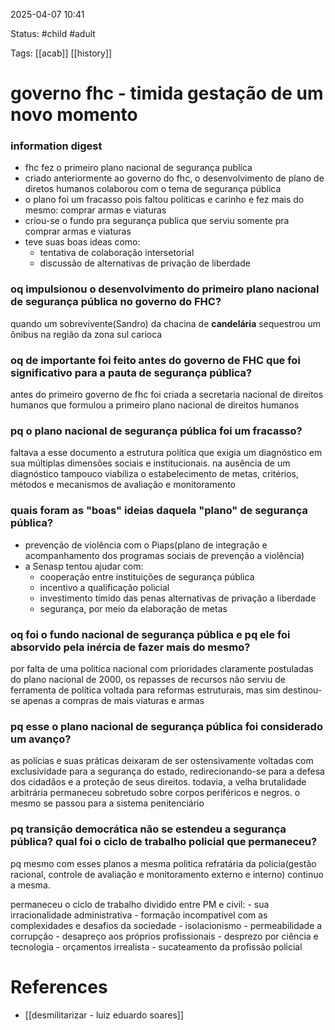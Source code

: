 2025-04-07 10:41

Status: #child #adult 

Tags: [[acab]] [[history]]

# governo fhc - timida gestação de um novo momento
### information digest
- fhc fez o primeiro plano nacional de segurança publica
- criado anteriormente ao governo do fhc, o desenvolvimento de plano de diretos humanos colaborou com o tema de segurança pública
- o plano foi um fracasso pois faltou politicas e carinho e fez mais do mesmo: comprar armas e viaturas
- criou-se o fundo pra segurança publica que serviu somente pra comprar armas e viaturas
- teve suas boas ideas como:
	- tentativa de colaboração intersetorial
	- discussão de alternativas de privação de liberdade



### oq impulsionou o desenvolvimento do primeiro plano nacional de segurança pública no governo do FHC?
quando um sobrevivente(Sandro) da chacina de **candelária** sequestrou um ônibus na região da zona sul carioca



### oq de importante foi feito antes do governo de FHC que foi significativo para a pauta de segurança pública?
antes do primeiro governo de fhc foi criada a secretaria nacional de direitos humanos que formulou a primeiro plano nacional de direitos humanos



### pq o plano nacional de segurança pública foi um fracasso?
faltava a esse documento a estrutura política que exigia um diagnóstico em sua múltiplas dimensões sociais e institucionais. na ausência de um diagnóstico tampouco viabiliza o estabelecimento de metas, critérios, métodos e mecanismos de avaliação e monitoramento



### quais foram as "boas" ideias daquela "plano" de segurança pública?
- prevenção de violência com o Piaps(plano de integração e acompanhamento dos programas sociais de prevenção a violência)
- a Senasp tentou ajudar com:
	- cooperação entre instituições de segurança pública
	- incentivo a qualificação policial
	- investimento tímido das penas alternativas de privação a liberdade
	- segurança, por meio da elaboração de metas



### oq foi o fundo nacional de segurança pública e pq ele foi absorvido pela inércia de fazer mais do mesmo?
por falta de uma politica nacional com prioridades claramente postuladas do plano nacional de 2000, os repasses de recursos não serviu de ferramenta de política voltada para reformas estruturais, mas sim destinou-se apenas a compras de mais viaturas e armas



### pq esse o plano nacional de segurança pública foi considerado um avanço?
as polícias e suas práticas deixaram de ser ostensivamente voltadas com exclusividade para a segurança do estado, redirecionando-se para a defesa dos cidadãos e a proteção de seus direitos. todavia, a velha brutalidade arbitrária permaneceu sobretudo sobre corpos periféricos e negros. o mesmo se passou para a sistema penitenciário



### pq transição democrática não se estendeu a segurança pública? qual foi o ciclo de trabalho policial que permaneceu?
pq mesmo com esses planos a mesma politica refratária da policia(gestão racional, controle de avaliação e monitoramento externo e interno) continuo a mesma.

permaneceu o ciclo de trabalho dividido entre PM e civil:
	- sua irracionalidade administrativa
	- formação incompatível com as complexidades e desafios da sociedade
	- isolacionismo
	- permeabilidade a corrupção
	- desapreço aos próprios profissionais
	- desprezo por ciência e tecnologia
	- orçamentos irrealista
	- sucateamento da profissão policial



# References
- [[desmilitarizar - luiz eduardo soares]]

